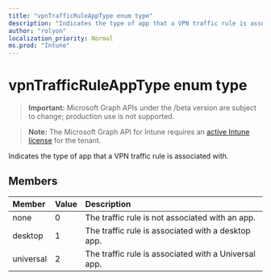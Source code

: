 ```yaml
---
title: "vpnTrafficRuleAppType enum type"
description: "Indicates the type of app that a VPN traffic rule is associated with."
author: "rolyon"
localization_priority: Normal
ms.prod: "Intune"
---
```


# vpnTrafficRuleAppType enum type

> **Important:** Microsoft Graph APIs under the /beta version are subject to change; production use is not supported.

> **Note:** The Microsoft Graph API for Intune requires an [active Intune license](https://go.microsoft.com/fwlink/?linkid=839381) for the tenant.

Indicates the type of app that a VPN traffic rule is associated with.

## Members
|Member|Value|Description|
|:---|:---|:---|
|none|0|The traffic rule is not associated with an app.|
|desktop|1|The traffic rule is associated with a desktop app.|
|universal|2|The traffic rule is associated with a Universal app.|




